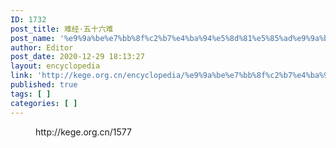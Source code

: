 ```yaml
---
ID: 1732
post_title: 难经·五十六难
post_name: '%e9%9a%be%e7%bb%8f%c2%b7%e4%ba%94%e5%8d%81%e5%85%ad%e9%9a%be'
author: Editor
post_date: 2020-12-29 18:13:27
layout: encyclopedia
link: 'http://kege.org.cn/encyclopedia/%e9%9a%be%e7%bb%8f%c2%b7%e4%ba%94%e5%8d%81%e5%85%ad%e9%9a%be'
published: true
tags: [ ]
categories: [ ]
---
```

<!-- wp:embed {"url":"http://kege.org.cn/1577","type":"wp-embed","providerNameSlug":"kege-org-cn","className":""} -->
<figure class="wp-block-embed is-type-wp-embed is-provider-kege-org-cn wp-block-embed-kege-org-cn"><div class="wp-block-embed__wrapper">
http://kege.org.cn/1577
</div></figure>
<!-- /wp:embed -->